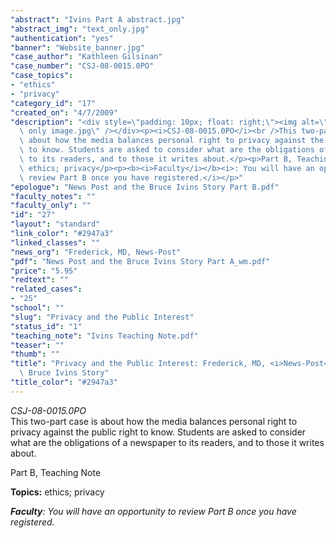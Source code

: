 ```yaml
---
"abstract": "Ivins Part A abstract.jpg"
"abstract_img": "text_only.jpg"
"authentication": "yes"
"banner": "Website_banner.jpg"
"case_author": "Kathleen Gilsinan"
"case_number": "CSJ-08-0015.0PO"
"case_topics":
- "ethics"
- "privacy"
"category_id": "17"
"created_on": "4/7/2009"
"description": "<div style=\"padding: 10px; float: right;\"><img alt=\"\" src=\"/casestudy/files/photos/284/text\
  \ only image.jpg\" /></div><p><i>CSJ-08-0015.0PO</i><br />This two-part case is\
  \ about how the media balances personal right to privacy against the public right\
  \ to know. Students are asked to consider what are the obligations of a newspaper\
  \ to its readers, and to those it writes about.</p><p>Part B, Teaching Note</p><p><b>Topics:</b>\
  \ ethics; privacy</p><p><b><i>Faculty</i></b><i>: You will have an opportunity to\
  \ review Part B once you have registered.</i></p>"
"epologue": "News Post and the Bruce Ivins Story Part B.pdf"
"faculty_notes": ""
"faculty_only": ""
"id": "27"
"layout": "standard"
"link_color": "#2947a3"
"linked_classes": ""
"news_org": "Frederick, MD, News-Post"
"pdf": "News Post and the Bruce Ivins Story Part A_wm.pdf"
"price": "5.95"
"redtext": ""
"related_cases":
- "25"
"school": ""
"slug": "Privacy and the Public Interest"
"status_id": "1"
"teaching_note": "Ivins Teaching Note.pdf"
"teaser": ""
"thumb": ""
"title": "Privacy and the Public Interest: Frederick, MD, <i>News-Post</i> and the\
  \ Bruce Ivins Story"
"title_color": "#2947a3"
---
```

<div style="padding: 10px; float: right;"><img alt="" src="/casestudy/files/photos/284/text only image.jpg" /></div><p><i>CSJ-08-0015.0PO</i><br />This two-part case is about how the media balances personal right to privacy against the public right to know. Students are asked to consider what are the obligations of a newspaper to its readers, and to those it writes about.</p><p>Part B, Teaching Note</p><p><b>Topics:</b> ethics; privacy</p><p><b><i>Faculty</i></b><i>: You will have an opportunity to review Part B once you have registered.</i></p>